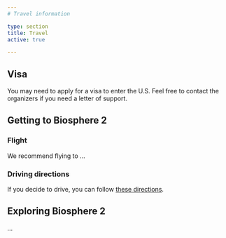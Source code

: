```yaml
---
# Travel information

type: section
title: Travel
active: true

---
```


## <i class="fa-solid fa-road-barrier"></i> Visa
You may need to apply for a visa to enter the U.S.
Feel free to contact the organizers if you need a letter of support.


[//]: # (## <i class="fa-solid fa-triangle-exclamation"></i> Travel restrictions)

## Getting to Biosphere 2 

### <i class="fa-solid fa-plane"></i> Flight

We recommend flying to ...


[//]: # (### <i class="fa-solid fa-train"></i> Train)

[//]: # (### <i class="fa-solid fa-bus"></i> Bus)


### <i class="fa-solid fa-road"></i> Driving directions
If you decide to drive, you can follow [these directions](https://maps.app.goo.gl/iHMarMjMTVtWnsLJA).


## <i class="fa-brands fa-wpexplorer"></i> Exploring Biosphere 2 
...